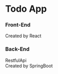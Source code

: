 # Todo App

<h3>Front-End</h3>

<div>Created by React</div>

<h3>Back-End</h3>

<div>RestfulApi</div>
<div>Created by SpringBoot</div>
